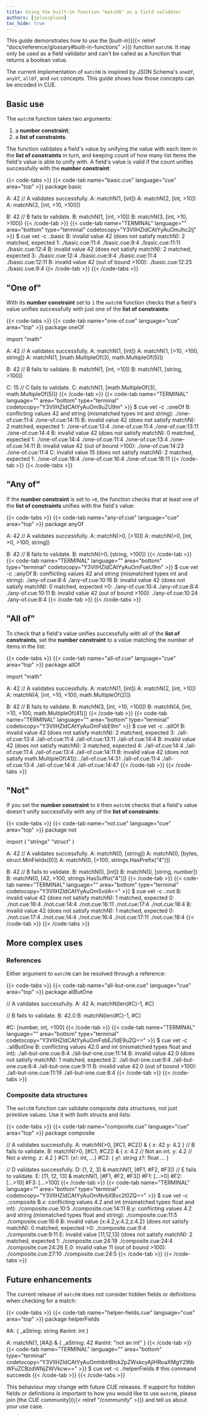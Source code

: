 ```yaml
---
title: Using the built-in function "matchN" as a field validator
authors: [jpluscplusm]
toc_hide: true
---
```


This guide demonstrates how to use the
[built-in]({{< relref "docs/reference/glossary#built-in-functions" >}})
function `matchN`.
It may only be used as a field validator and
can't be called as a function that returns a boolean value.

The current implementation of `matchN` is inspired by JSON Schema's
`oneOf`,
`anyOf`,
`allOf`, and
`not`
concepts.
This guide shows how those concepts can be encoded in CUE.

<!--more-->

## Basic use

The `matchN` function takes two arguments:

1. a **number constraint**;
2. a **list of constraints**.

The function validates a field's value by unifying the value with each item in
the **list of constraints** in turn, and keeping count of how many list items
the field's value is able to unify with. A field's value is valid if the count
unifies successfully with the **number constraint**:

{{< code-tabs >}}
{{< code-tab name="basic.cue" language="cue" area="top" >}}
package basic

A: 42
// A validates successfully.
A: matchN(1, [int])
A: matchN(2, [int, >10])
A: matchN(2, [int, >10, >100])

B: 42
// B fails to validate.
B: matchN(1, [int, >10])
B: matchN(3, [int, >10, >100])
{{< /code-tab >}}
{{< code-tab name="TERMINAL" language="" area="bottom" type="terminal" codetocopy="Y3VlIHZldCAtYyAuOmJhc2lj" >}}
$ cue vet -c .:basic
B: invalid value 42 (does not satisfy matchN): 2 matched, expected 1:
    ./basic.cue:11:4
    ./basic.cue:9:4
    ./basic.cue:11:11
    ./basic.cue:12:4
B: invalid value 42 (does not satisfy matchN): 2 matched, expected 3:
    ./basic.cue:12:4
    ./basic.cue:9:4
    ./basic.cue:11:4
    ./basic.cue:12:11
B: invalid value 42 (out of bound >100):
    ./basic.cue:12:25
    ./basic.cue:9:4
{{< /code-tab >}}
{{< /code-tabs >}}

## "One of"

With its **number constraint** set to `1` the `matchN` function checks that a
field's value unifies successfully with just one of the **list of
constraints**:

{{< code-tabs >}}
{{< code-tab name="one-of.cue" language="cue" area="top" >}}
package oneOf

import "math"

A: 42
// A validates successfully.
A: matchN(1, [int])
A: matchN(1, [>10, >100, string])
A: matchN(1, [math.MultipleOf(3), math.MultipleOf(5)])

B: 42
// B fails to validate.
B: matchN(1, [int, >10])
B: matchN(1, [string, >100])

C: 15
// C fails to validate.
C: matchN(1, [math.MultipleOf(3), math.MultipleOf(5)])
{{< /code-tab >}}
{{< code-tab name="TERMINAL" language="" area="bottom" type="terminal" codetocopy="Y3VlIHZldCAtYyAuOm9uZU9m" >}}
$ cue vet -c .:oneOf
B: conflicting values 42 and string (mismatched types int and string):
    ./one-of.cue:11:4
    ./one-of.cue:14:15
B: invalid value 42 (does not satisfy matchN): 2 matched, expected 1:
    ./one-of.cue:13:4
    ./one-of.cue:11:4
    ./one-of.cue:13:11
    ./one-of.cue:14:4
B: invalid value 42 (does not satisfy matchN): 0 matched, expected 1:
    ./one-of.cue:14:4
    ./one-of.cue:11:4
    ./one-of.cue:13:4
    ./one-of.cue:14:11
B: invalid value 42 (out of bound >100):
    ./one-of.cue:14:23
    ./one-of.cue:11:4
C: invalid value 15 (does not satisfy matchN): 2 matched, expected 1:
    ./one-of.cue:18:4
    ./one-of.cue:16:4
    ./one-of.cue:18:11
{{< /code-tab >}}
{{< /code-tabs >}}

## "Any of"

If the **number constraint** is set to `>0`, the function checks that at least
one of the **list of constraints** unifies with the field's value:

{{< code-tabs >}}
{{< code-tab name="any-of.cue" language="cue" area="top" >}}
package anyOf

A: 42
// A validates successfully.
A: matchN(>0, [>10])
A: matchN(>0, [int, >0, >100, string])

B: 42
// B fails to validate.
B: matchN(>0, [string, >100])
{{< /code-tab >}}
{{< code-tab name="TERMINAL" language="" area="bottom" type="terminal" codetocopy="Y3VlIHZldCAtYyAuOmFueU9m" >}}
$ cue vet -c .:anyOf
B: conflicting values 42 and string (mismatched types int and string):
    ./any-of.cue:8:4
    ./any-of.cue:10:16
B: invalid value 42 (does not satisfy matchN): 0 matched, expected >0:
    ./any-of.cue:10:4
    ./any-of.cue:8:4
    ./any-of.cue:10:11
B: invalid value 42 (out of bound >100):
    ./any-of.cue:10:24
    ./any-of.cue:8:4
{{< /code-tab >}}
{{< /code-tabs >}}

## "All of"

To check that a field's value unifies successfully with all of the **list of
constraints**, set the **number constraint** to a value matching the number of
items in the list:

{{< code-tabs >}}
{{< code-tab name="all-of.cue" language="cue" area="top" >}}
package allOf

import "math"

A: 42
// A validates successfully.
A: matchN(1, [int])
A: matchN(2, [int, >10])
A: matchN(4, [int, >10, <100, math.MultipleOf(2)])

B: 42
// B fails to validate.
B: matchN(3, [int, >10, >100])
B: matchN(4, [int, >10, <100, math.MultipleOf(41)])
{{< /code-tab >}}
{{< code-tab name="TERMINAL" language="" area="bottom" type="terminal" codetocopy="Y3VlIHZldCAtYyAuOmFsbE9m" >}}
$ cue vet -c .:allOf
B: invalid value 42 (does not satisfy matchN): 2 matched, expected 3:
    ./all-of.cue:13:4
    ./all-of.cue:11:4
    ./all-of.cue:13:11
    ./all-of.cue:14:4
B: invalid value 42 (does not satisfy matchN): 3 matched, expected 4:
    ./all-of.cue:14:4
    ./all-of.cue:11:4
    ./all-of.cue:13:4
    ./all-of.cue:14:11
B: invalid value 42 (does not satisfy math.MultipleOf(41)):
    ./all-of.cue:14:31
    ./all-of.cue:11:4
    ./all-of.cue:13:4
    ./all-of.cue:14:4
    ./all-of.cue:14:47
{{< /code-tab >}}
{{< /code-tabs >}}

## "Not"

If you set the **number constraint** to `0` then `matchN` checks that a
field's value doesn't unify successfully with any of the **list of
constraints**:

{{< code-tabs >}}
{{< code-tab name="not.cue" language="cue" area="top" >}}
package not

import (
	"strings"
	"struct"
)

A: 42
// A validates successfully.
A: matchN(0, [string])
A: matchN(0, [bytes, struct.MinFields(0)])
A: matchN(0, [>100, strings.HasPrefix("4")])

B: 42
// B fails to validate.
B: matchN(0, [int])
B: matchN(0, [string, number])
B: matchN(0, [42, >100, strings.HasSuffix("4")])
{{< /code-tab >}}
{{< code-tab name="TERMINAL" language="" area="bottom" type="terminal" codetocopy="Y3VlIHZldCAtYyAuOm5vdA==" >}}
$ cue vet -c .:not
B: invalid value 42 (does not satisfy matchN): 1 matched, expected 0:
    ./not.cue:16:4
    ./not.cue:14:4
    ./not.cue:16:11
    ./not.cue:17:4
    ./not.cue:18:4
B: invalid value 42 (does not satisfy matchN): 1 matched, expected 0:
    ./not.cue:17:4
    ./not.cue:14:4
    ./not.cue:16:4
    ./not.cue:17:11
    ./not.cue:18:4
{{< /code-tab >}}
{{< /code-tabs >}}

## More complex uses

### References

Either argument to `matchN` can be resolved through a reference:

{{< code-tabs >}}
{{< code-tab name="all-but-one.cue" language="cue" area="top" >}}
package allButOne

// A validates successfully.
A: 42
A: matchN(len(#C)-1, #C)

// B fails to validate.
B: 42.0
B: matchN(len(#C)-1, #C)

#C: [number, int, >100]
{{< /code-tab >}}
{{< code-tab name="TERMINAL" language="" area="bottom" type="terminal" codetocopy="Y3VlIHZldCAtYyAuOmFsbEJ1dE9uZQ==" >}}
$ cue vet -c .:allButOne
B: conflicting values 42.0 and int (mismatched types float and int):
    ./all-but-one.cue:8:4
    ./all-but-one.cue:11:14
B: invalid value 42.0 (does not satisfy matchN): 1 matched, expected 2:
    ./all-but-one.cue:9:4
    ./all-but-one.cue:8:4
    ./all-but-one.cue:9:11
B: invalid value 42.0 (out of bound >100):
    ./all-but-one.cue:11:19
    ./all-but-one.cue:8:4
{{< /code-tab >}}
{{< /code-tabs >}}

### Composite data structures

The `matchN` function can validate composite data structures, not just
primitive values. Use it with both structs and lists:

{{< code-tabs >}}
{{< code-tab name="composite.cue" language="cue" area="top" >}}
package composite

// A validates successfully.
A: matchN(>0, [#C1, #C2]) & {
	x: 42
	y: 4.2
}
// B fails to validate.
B: matchN(>0, [#C1, #C2]) & {
	x: 4.2 // Not an int.
	y: 4.2 // Not a string.
	z: 4.2
}
#C1: {x!: int, ...}
#C2: {
	y!: string
	z?: float
	...
}

// D validates successfully.
D: [1, 2, 3] & matchN(1, [#F1, #F2, #F3])
// E fails to validate.
E: [11, 12, 13] & matchN(1, [#F1, #F2, #F3])
#F1: [...>0]
#F2: [...>10]
#F3: [...>100]
{{< /code-tab >}}
{{< code-tab name="TERMINAL" language="" area="bottom" type="terminal" codetocopy="Y3VlIHZldCAtYyAuOmNvbXBvc2l0ZQ==" >}}
$ cue vet -c .:composite
B.x: conflicting values 4.2 and int (mismatched types float and int):
    ./composite.cue:10:5
    ./composite.cue:14:11
B.y: conflicting values 4.2 and string (mismatched types float and string):
    ./composite.cue:11:5
    ./composite.cue:16:6
B: invalid value {x:4.2,y:4.2,z:4.2} (does not satisfy matchN): 0 matched, expected >0:
    ./composite.cue:9:4
    ./composite.cue:9:11
E: invalid value [11,12,13] (does not satisfy matchN): 2 matched, expected 1:
    ./composite.cue:24:19
    ./composite.cue:24:4
    ./composite.cue:24:26
E.0: invalid value 11 (out of bound >100):
    ./composite.cue:27:10
    ./composite.cue:24:5
{{< /code-tab >}}
{{< /code-tabs >}}

## Future enhancements

The current release of `matchN` does not consider hidden fields or definitions
when checking for a match:

{{< code-tabs >}}
{{< code-tab name="helper-fields.cue" language="cue" area="top" >}}
package helperFields

#A: {
	_aString: string
	#anInt:   int
}

A: matchN(1, [#A]) & {
	_aString: 42
	#anInt:   "not an int"
}
{{< /code-tab >}}
{{< code-tab name="TERMINAL" language="" area="bottom" type="terminal" codetocopy="Y3VlIHZldCAtYyAuOmhlbHBlckZpZWxkcyAjIHRoaXMgY29tbWFuZCBzdWNjZWVkcw==" >}}
$ cue vet -c .:helperFields # this command succeeds
{{< /code-tab >}}
{{< /code-tabs >}}

This behaviour *may* change with future CUE releases.
If support for hidden fields or definitions is important to how you would like
to use `matchN`, please join [the CUE community]({{< relref "/community" >}})
and tell us about your use case.
